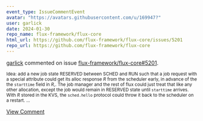 ```yaml
---
event_type: IssueCommentEvent
avatar: "https://avatars.githubusercontent.com/u/169947?"
user: garlick
date: 2024-01-30
repo_name: flux-framework/flux-core
html_url: https://github.com/flux-framework/flux-core/issues/5201
repo_url: https://github.com/flux-framework/flux-core
---
```


<a href='https://github.com/garlick' target='_blank'>garlick</a> commented on issue <a href='https://github.com/flux-framework/flux-core/issues/5201' target='_blank'>flux-framework/flux-core#5201</a>.

<small>Idea: add a new job state RESERVED between SCHED and RUN such that a  job request with a special attribute could get its alloc response _R_ from the scheduler early, in advance of the the `starttime` field in _R_,.  The job manager and the rest of flux could just treat that like any other allocation, except the job would remain in RESERVED state until `starttime` arrives.  With _R_ stored in the KVS, the `sched.hello` protocol could throw it back to the scheduler on a restart....</small>

<a href='https://github.com/flux-framework/flux-core/issues/5201' target='_blank'>View Comment</a>